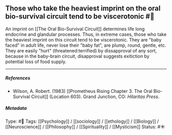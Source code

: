 ## Those who take the heaviest imprint on the oral bio-survival circuit tend to be viscerotonic  #🧠 

An imprint on [[The Oral Bio-Survival Circuit]] determines life long endocrine and glandular processes. Thus, in extreme cases, those who take the heaviest imprint on this circuit tend to be viscerotonic. They are "baby faced" in adult life, never lose their "baby fat", are plump, round, gentle, etc. They are easily "hurt" (threatened:terrified) by dissapproval of any sort, because in the baby-brain circuit, disapproval suggests exitiction by potential loss of food supply.

___

##### References

- Wilson, A. Robert. (1983) [[Prometheus Rising Chapter 3. The Oral Bio-Survival Circuit]] (Location 603). Grand Junction, CO: _Hilaritas Press_.

##### Metadata

Type: #🔴 
Tags: [[Psychology]] / [[sociology]] / [[ethology]] / [[Biology]] / [[Neuroscience]] / [[Philosophy]] / [[Spirituality]] / [[Mysticism]] 
Status: #☀️ 